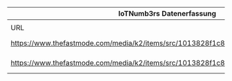 |IoTNumb3rs Datenerfassung|||||||||||
| ---- | ---- | ---- | ---- | ---- | ---- | ---- | ---- | ---- | ---- | ---- |
||||||||||||
|URL|home_url|filename|device_class|device_count|market_class|market_volume|prognosis_year|publication_year|authorship_class|Dropbox folder|
|https://www.thefastmode.com/media/k2/items/src/1013828f1c8c62845779da5ce36f2cef.jpg|https://www.thefastmode.com/tag/iot-m2m-infographics|file9_1013828f1c8c62845779da5ce36f2cef.jpg|Mobility|1000000000|||2020|unknown|journalist|JinlinHolic/20181115-2148|
|https://www.thefastmode.com/media/k2/items/src/1013828f1c8c62845779da5ce36f2cef.jpg|https://www.thefastmode.com/tag/iot-m2m-infographics|file9_1013828f1c8c62845779da5ce36f2cef.jpg|||revenue|2.31E+11|2020|unknown|journalist||
